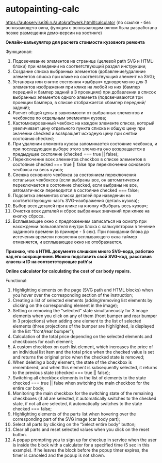 # autopainting-calc

https://autoservise36.ru/autokraftwerk.html#calculator (по ссылке - без всплывающего окна, функция с всплывающим окном была разработана позже размещения демо-версии на хостинге)

<b>Онлайн-калькулятор для расчета стоимости кузовного ремонта</b>

Функционал: 
1.	Подсвечивание элементов на странице (целевой path SVG и HTML-блоки) при наведении на соответствующий раздел инструкции;
2.	Создание списка выбранных элементов (добавление/удаление элементов списка при клике на соответствующий элемент на SVG); 
3.	Установка или снятие состояния «выбран» одновременно для 3 элементов изображения при клике на любой из них (бампер передний и бампер задний в 3 проекциях) при добавлении в список выбранных элементов одного элемента (подсвечиваются три проекции бампера, в списке отображается «бампер передний/задний);
4.	Расчет общей цены в зависимости от выбранных элементов и чекбоксов по отдельным элементам кузова;
5.	Кастомизированный чекбокс на каждом элементе списка, который увеличивает цену отдельного пункта списка и общую цену при значении checked и возвращает исходную цену при снятии состояния checked;
6.	При удалении элемента кузова запоминается состояние чекбокса, и при последующем выборе этого элемента оно возвращается в предыдущее состояние (checked === true || false);
7.	Переключение всех элементов checkbox в списке элементов в состояние checked === true || false при переключении основного чекбокса на весь кузов;
8.	Слежка основного чекбокса за состоянием переключения остальных чекбоксов (если выбраны все, он автоматически переключается в состояние checked, если выбраны не все, автоматически переводится в состояние checked === false;
9.	Подсветка элементов списка деталей при наведении на соответствующую часть SVG-изображения (деталь кузова);
10.	Выбор всех деталей при клике на кнопку «Выбрать весь кузов»;
11.	Очистка всех деталей и сброс выбранных значений при клике на кнопку сброса.
12.	Всплывающее окно с предложением записаться на осмотр при нахождении пользователя внутри блока с калькулятором в течение заданного времени (в примере - 5 сек). При покидании блока до истечения времени появления всплывающего окна таймер отменяется, и всплывающее окно не отображается.

<b>Признаю, что в HTML документе слишком много SVG-кода, работаю над его сокращением. Можно подставить свой SVG-код, расставив классы и ID на соответствующие path'ы</b>




<b>Online calculator for calculating the cost of car body repairs.</b>

Functional:
1. Highlighting elements on the page (SVG path and HTML blocks) when you hover over the corresponding section of the instruction;
2. Creating a list of selected elements (adding/removing list elements by clicking on the corresponding element in the image);
3. Setting or removing the “selected” state simultaneously for 3 image elements when you click on any of them (front bumper and rear bumper in 3 projections) when adding one element to the list of selected elements (three projections of the bumper are highlighted, is displayed in the list  “front/rear bumper”);
4. Calculation of the total price depending on the selected elements and checkboxes for each element;
5. A custom checkbox on each list element, which increases the price of an individual list item and the total price when the checked value is set and returns the original price when the checked state is removed;
6. When deleting a body element, the state of the checkbox is remembered, and when this element is subsequently selected, it returns to the previous state (checked === true || false);
7. Switching all checkbox elements in the list of elements to the state checked === true || false when switching the main checkbox for the entire car body;
8. Monitoring the main checkbox for the switching state of the remaining checkboxes (if all are selected, it automatically switches to the checked state, if not all are selected, it automatically switches to the state checked === false;
9. Highlighting elements of the parts list when hovering over the corresponding part of the SVG image (car body part);
10. Select all parts by clicking on the “Select entire body” button;
11. Clear all parts and reset selected values when you click on the reset button.
12. A popup prompting you to sign up for checkup in service when the user is inside the block with a calculator for a specified time (5 sec in this example). If he leaves the block before the popup timer expires, the timer is canceled and the popup is not shown.
